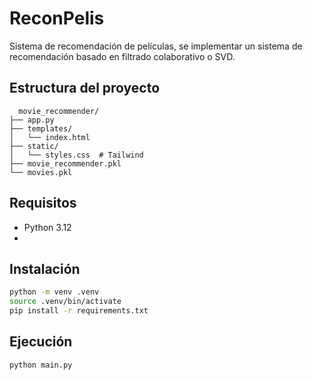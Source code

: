 # ReconPelis
Sistema de recomendación de películas, se implementar un sistema de recomendación basado en filtrado colaborativo o SVD.

## Estructura del proyecto
```
  movie_recommender/
├── app.py
├── templates/
│   └── index.html
├── static/
│   └── styles.css  # Tailwind
├── movie_recommender.pkl
└── movies.pkl
```
## Requisitos
- Python 3.12
- 

## Instalación
```bash
python -m venv .venv
source .venv/bin/activate
pip install -r requirements.txt
```

## Ejecución
```bash
python main.py
```
